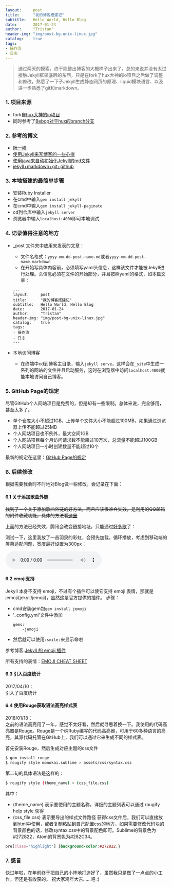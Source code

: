 ```yaml
---
layout:     post
title:      "我的博客搭建记"
subtitle:   Hello World, Hello Blog
date:       2017-01-24
author:     "Tristan"
header-img: "img/post-bg-unix-linux.jpg"
catalog:    true
tags:
- 操作流
- 日志
---
```


> 通过两天的摸索，终于能整出博客的大概样子出来了，总的来说并没有太过接触Jekyll框架底层的东西，只是在fork了hux大神的io项目之后做了调整和修改，熟悉了一下子Jekyll生成静态网页的原理、liquid模块语言、以及进一步熟悉了git和markdown。

### 1. 项目来源
- fork自[hux大神的io项目](https://github.com/Huxpro/huxpro.github.io)
- 同时参考了[Bebop对于hux的branch分支](https://github.com/chaosinmotion/chaosinmotion.github.io)

### 2. 参考的博文
- [阮一峰](http://www.ruanyifeng.com/blog/2012/08/blogging_with_jekyll.html)
- [使用Jekyll来写博客的一些心得](http://www.tuicool.com/articles/vENfq2)
- [使用java来自动初始化Jekyll的md文件](http://www.tuicool.com/articles/yu6vIfe)
- [jekyll+markdown+git+github](https://droidcat.bitbucket.io/2015/05/26/blog-or-wiki.html)

### 3. 本地搭建的最简单步骤
- 安装Ruby Installer
- 在cmd中输入`gem install jekyll`
- 在cmd中输入`gem install jekyll-paginate`
- cd到仓库中输入`jekyll server`
- 浏览器中输入`localhost:4000`即可本地调试

### 4. 记录值得注意的地方
- _post 文件夹中放用来发表的文章：
  - 文件名格式：`yyyy-mm-dd-post-name.md`或者`yyyy-mm-dd-post-name.markdown`
  - 在开始写具体内容前，必须填写yaml头信息，这样该文件才能被Jekyll进行处理。头信息必须在文件的开始部分，并且按照yaml的格式，如本篇文章：

  ```
  ---
  layout:     post
  title:      "我的博客搭建记"
  subtitle:   Hello World, Hello Blog
  date:       2017-01-24
  author:     "Tristan"
  header-img: "img/post-bg-unix-linux.jpg"
  catalog:    true
  tags:
  - 操作流
  - 日志
  ---
  ```


- 本地访问博客
  - 在终端中cd到博客主目录，输入`jekyll serve`，这样会在`_site`中生成一系列的网站的文件并且启动服务，这时在浏览器中访问`localhost:4000`就能本地访问自己博客。

### 5. GitHub Page的规定
尽管GitHub个人网站项目是免费的，但是却有一些限制。总体来说，完全够用，甚至太多了。
- 单个仓库大小不超过1GB，上传单个文件大小不能超过100MB，如果通过浏览器上传不能超过25MB
- 个人网站项目也不例外，最大空间1GB
- 个人网站项目每个月访问请求数不能超过10万次，总流量不能超过100GB
- 个人网站项目一小时创建数量不能超过10个

最新的规定在这里：[GitHub Page的规定](https://help.github.com/articles/what-is-github-pages/#recommended-limits)

### 6. 后续修改
根据需要我会时不时地对Blog做一些修改，会记录在下面：
#### 6.1 关于添加歌曲外链
~~找到了一个关于添加歌曲外链的好方法，而且应该很难会失效，是利用的QQ邮箱的附件收藏功能，具体的方法看[这里](https://zhidao.baidu.com/question/583100560403319365.html)~~

上面的方法已经失效，腾讯会改变链接地址，只能通过[好多歌](www.haoduoge.com)了：

测试一下，这里我放了一首羽泉的彩虹，会预先加载，循环播放，考虑到移动端的屏幕适配问题，宽度最好设置为300px：
<div>
  <audio controls loop preload style="width: 300px" src="http://mp3.haoduoge.com/s/2017-03-13/1489401430.mp3"></audio>
</div>

#### 6.2 emoji支持
Jekyll 本身不支持 emoji，不过有个插件可以使它支持 emoji 表情，那就是 jemoji(jekyll/jemoji)，显然这是官方提供的插件。
步骤：
- cmd安装gem包`gem install jemoji`
- '_config.yml'文件中添加
  ```
  gems:
      -jemoji
  ```
- 然后就可以使用`:smile:`来显示😄啦

参考博客:[Jekyll 的 emoji 插件](http://blog.fooleap.org/jemoji.html)

所有支持的表情：[EMOJI CHEAT SHEET](https://www.webpagefx.com/tools/emoji-cheat-sheet/)

#### 6.3 引入百度统计
2017/04/10：<br/>
引入了百度统计

#### 6.4 使用Rouge获取语法高亮样式表
2018/01/18：<br/>
之前的语法高亮用了一年，感觉不太好看，然后就寻思着换一下。我使用的代码高亮器是Rouge。Rouge是一个纯Ruby编写的代码高亮器，可用于60多种语言的高亮，其源代码托管在GitHub上，我们可以通过它来生成不同的样式表。

首先安装Rouge，然后生成对应主题的css文件
```bash
$ gem install rouge
$ rougify style monokai.sublime > assets/css/syntax.css
```
第二句的具体语法是这样的：
```bash
$ rougify style (theme_name) > (css_file.css)
```
其中：
- (theme_name) 表示要使用的主题名称，详细的主题列表可以通过 rougify help style 获得
- (css_file.css) 表示要导出的样式文件路径
获得css文件后，我们可以直接放到html中使用，或者复制粘贴到自己配置css的地方，如果需要修改代码块的背景颜色的话，修改syntax.css中的背景配色即可。Sublime的背景色为#272822，Atom的背景色为#282C34。
```css
pre[class='highlight'] {background-color:#272822;}
```



### 7. 感言
快过年啦，在年前终于把自己的小阵地打造好了，虽然我只是做了一点点的小工作，但还是有收获的。
祝大家鸡年大吉......吧 :)